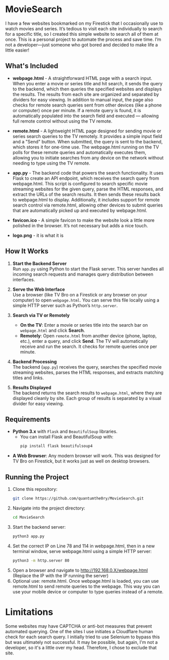 # MovieSearch

I have a few websites bookmarked on my Firestick that I occasionally use to watch movies and series. It’s tedious to visit each site individually to search for a specific title, so I created this simple website to search all of them at once. This is a personal project to automate the process and save time. I’m not a developer—just someone who got bored and decided to make life a little easier!

## What's Included

- **webpage.html** - A straightforward HTML page with a search input. When you enter a movie or series title and hit search, it sends the query to the backend, which then queries the specified websites and displays the results. The results from each site are organized and separated by dividers for easy viewing. In addition to manual input, the page also checks for remote search queries sent from other devices (like a phone or computer) once per minute. If a remote query is found, it is automatically populated into the search field and executed — allowing full remote control without using the TV remote.

- **remote.html** - A lightweight HTML page designed for sending movie or series search queries to the TV remotely. It provides a simple input field and a "Send" button. When submitted, the query is sent to the backend, which stores it for one-time use. The webpage.html running on the TV polls for these remote queries and automatically executes them, allowing you to initiate searches from any device on the network without needing to type using the TV remote.

- **app.py** - The backend code that powers the search functionality. It uses Flask to create an API endpoint, which receives the search query from webpage.html. This script is configured to search specific movie streaming websites for the given query, parse the HTML responses, and extract the URLs of the search results. It then sends these results back to webpage.html to display.
Additionally, it includes support for remote search control via remote.html, allowing other devices to submit queries that are automatically picked up and executed by webpage.html.

- **favicon.ico** - A simple favicon to make the website look a little more polished in the browser. It’s not necessary but adds a nice touch.
- **logo.png** - it is what it is

## How It Works

1. **Start the Backend Server**  
   Run `app.py` using Python to start the Flask server. This server handles all incoming search requests and manages query distribution between interfaces.

2. **Serve the Web Interface**  
   Use a browser (like TV Bro on a Firestick or any browser on your computer) to open `webpage.html`. You can serve this file locally using a simple HTTP server such as Python’s `http.server`.

3. **Search via TV or Remotely**  
   - **On the TV**: Enter a movie or series title into the search bar on `webpage.html` and click **Search**.  
   - **Remotely**: Open `remote.html` from another device (phone, laptop, etc.), enter a query, and click **Send**. The TV will automatically receive and run the search. It checks for remote queries once per minute.

4. **Backend Processing**  
   The backend (`app.py`) receives the query, searches the specified movie streaming websites, parses the HTML responses, and extracts matching titles and links.

5. **Results Displayed**  
   The backend returns the search results to `webpage.html`, where they are displayed cleanly by site. Each group of results is separated by a visual divider for easy viewing.


## Requirements

- **Python 3.x** with `Flask` and `BeautifulSoup` libraries.
  - You can install Flask and BeautifulSoup with:
    ```bash
    pip install flask beautifulsoup4
    ```
- **A Web Browser**: Any modern browser will work. This was designed for TV Bro on Firestick, but it works just as well on desktop browsers.

## Running the Project

1. Clone this repository:
   ```bash
   git clone https://github.com/quantumthe0ry/MovieSearch.git
   ```
2. Navigate into the project directory:
   ```bash
   cd MovieSearch
   ```
3. Start the backend server:
   ```bash
   python3 app.py
   ```
4. Set the correct IP on Line 78 and 114 in webpage.html, then in a new terminal window, serve webpage.html using a simple HTTP server:
   ```bash
   python3 -m http.server 80
   ```
5. Open a browser and navigate to http://192.168.0.X/webpage.html (Replace the IP with the IP running the server)
6. Optional use: remote.html. Once webpage.html is loaded, you can use remote.html to send remote queries to the webpage. This way you can use your mobile device or computer to type queries instead of a remote.

# Limitations
Some websites may have CAPTCHA or anti-bot measures that prevent automated querying. One of the sites I use initiates a Cloudflare human check for each search query. I initially tried to use Selenium to bypass this but was ultimately not successful. It may be possible, but again, I'm not a developer, so it's a little over my head. Therefore, I chose to exclude that site.
